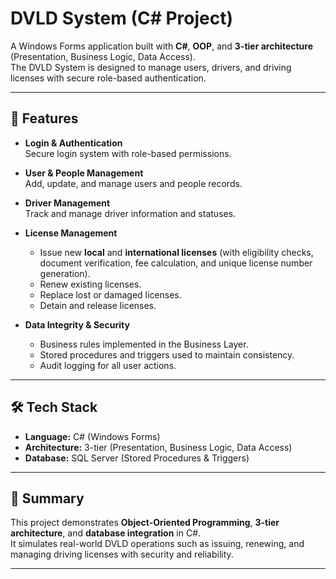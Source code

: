 # DVLD System (C# Project)

A Windows Forms application built with **C#**, **OOP**, and **3-tier architecture** (Presentation, Business Logic, Data Access).  
The DVLD System is designed to manage users, drivers, and driving licenses with secure role-based authentication.

---

## 🚀 Features

- **Login & Authentication**  
  Secure login system with role-based permissions.

- **User & People Management**  
  Add, update, and manage users and people records.

- **Driver Management**  
  Track and manage driver information and statuses.

- **License Management**  
  - Issue new **local** and **international licenses** (with eligibility checks, document verification, fee calculation, and unique license number generation).  
  - Renew existing licenses.  
  - Replace lost or damaged licenses.  
  - Detain and release licenses.  

- **Data Integrity & Security**  
  - Business rules implemented in the Business Layer.  
  - Stored procedures and triggers used to maintain consistency.  
  - Audit logging for all user actions.

---

## 🛠️ Tech Stack

- **Language:** C# (Windows Forms)  
- **Architecture:** 3-tier (Presentation, Business Logic, Data Access)  
- **Database:** SQL Server (Stored Procedures & Triggers)  

---

## 📌 Summary

This project demonstrates **Object-Oriented Programming**, **3-tier architecture**, and **database integration** in C#.  
It simulates real-world DVLD operations such as issuing, renewing, and managing driving licenses with security and reliability.

---
